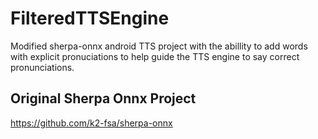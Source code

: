 # FilteredTTSEngine

Modified sherpa-onnx android TTS project with the abillity to add words with explicit pronuciations to help guide the TTS engine to say correct pronunciations.

## Original Sherpa Onnx  Project
https://github.com/k2-fsa/sherpa-onnx
